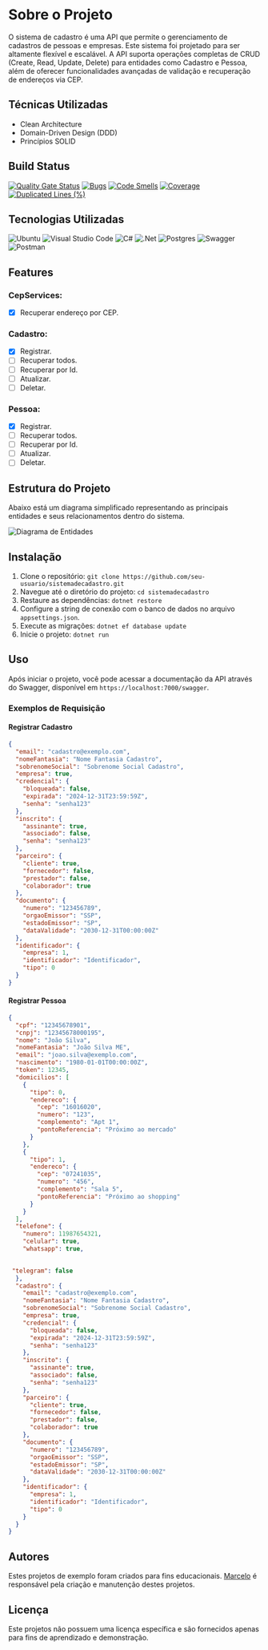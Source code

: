 # Sobre o Projeto

O sistema de cadastro é uma API que permite o gerenciamento de cadastros de pessoas e empresas. Este sistema foi projetado para ser altamente flexível e escalável. A API suporta operações completas de CRUD (Create, Read, Update, Delete) para entidades como Cadastro e Pessoa, além de oferecer funcionalidades avançadas de validação e recuperação de endereços via CEP.

## Técnicas Utilizadas

- Clean Architecture
- Domain-Driven Design (DDD)
- Princípios SOLID

## Build Status
[![Quality Gate Status](https://sonarcloud.io/api/project_badges/measure?project=marcelinho_sistemadecadastro&metric=alert_status)](https://sonarcloud.io/summary/new_code?id=marcelinho_sistemadecadastro)
[![Bugs](https://sonarcloud.io/api/project_badges/measure?project=marcelinho_sistemadecadastro&metric=bugs)](https://sonarcloud.io/summary/new_code?id=marcelinho_sistemadecadastro)
[![Code Smells](https://sonarcloud.io/api/project_badges/measure?project=marcelinho_sistemadecadastro&metric=code_smells)](https://sonarcloud.io/summary/new_code?id=marcelinho_sistemadecadastro)
[![Coverage](https://sonarcloud.io/api/project_badges/measure?project=marcelinho_sistemadecadastro&metric=coverage)](https://sonarcloud.io/summary/new_code?id=marcelinho_sistemadecadastro)
[![Duplicated Lines (%)](https://sonarcloud.io/api/project_badges/measure?project=marcelinho_sistemadecadastro&metric=duplicated_lines_density)](https://sonarcloud.io/summary/new_code?id=marcelinho_sistemadecadastro)

## Tecnologias Utilizadas

![Ubuntu](https://img.shields.io/badge/Ubuntu-E95420?style=for-the-badge&logo=ubuntu&logoColor=white)
![Visual Studio Code](https://img.shields.io/badge/Visual%20Studio%20Code-0078d7.svg?style=for-the-badge&logo=visual-studio-code&logoColor=white)
![C#](https://img.shields.io/badge/c%23-%23239120.svg?style=for-the-badge&logo=csharp&logoColor=white)
![.Net](https://img.shields.io/badge/.NET-5C2D91?style=for-the-badge&logo=.net&logoColor=white)
![Postgres](https://img.shields.io/badge/PostgreSQL-316192?style=for-the-badge&logo=postgresql&logoColor=white)
![Swagger](https://camo.githubusercontent.com/6e4dd9644d5327ffad6433ecb2f4c0a8f41531fcfe142ae36d7e1cb162774fc3/68747470733a2f2f696d672e736869656c64732e696f2f62616467652f537761676765722d3230354533423f7374796c653d666f722d7468652d6261646765266c6f676f3d73776167676572266c6f676f436f6c6f723d7768697465)
![Postman](https://img.shields.io/badge/Postman-FF6C37?style=for-the-badge&logo=postman&logoColor=white)


## Features

### CepServices:

- [x] Recuperar endereço por CEP.

### Cadastro:

- [x] Registrar.
- [ ] Recuperar todos.
- [ ] Recuperar por Id.
- [ ] Atualizar.
- [ ] Deletar.

### Pessoa:

- [x] Registrar.
- [ ] Recuperar todos.
- [ ] Recuperar por Id.
- [ ] Atualizar.
- [ ] Deletar.

## Estrutura do Projeto

Abaixo está um diagrama simplificado representando as principais entidades e seus relacionamentos dentro do sistema.

![Diagrama de Entidades](images/diagrama.jpg)

## Instalação

1. Clone o repositório: `git clone https://github.com/seu-usuario/sistemadecadastro.git`
2. Navegue até o diretório do projeto: `cd sistemadecadastro`
3. Restaure as dependências: `dotnet restore`
4. Configure a string de conexão com o banco de dados no arquivo `appsettings.json`.
5. Execute as migrações: `dotnet ef database update`
6. Inicie o projeto: `dotnet run`

## Uso

Após iniciar o projeto, você pode acessar a documentação da API através do Swagger, disponível em `https://localhost:7000/swagger`.

### Exemplos de Requisição

#### Registrar Cadastro

```json
{
  "email": "cadastro@exemplo.com",
  "nomeFantasia": "Nome Fantasia Cadastro",
  "sobrenomeSocial": "Sobrenome Social Cadastro",
  "empresa": true,
  "credencial": {
    "bloqueada": false,
    "expirada": "2024-12-31T23:59:59Z",
    "senha": "senha123"
  },
  "inscrito": {
    "assinante": true,
    "associado": false,
    "senha": "senha123"
  },
  "parceiro": {
    "cliente": true,
    "fornecedor": false,
    "prestador": false,
    "colaborador": true
  },
  "documento": {
    "numero": "123456789",
    "orgaoEmissor": "SSP",
    "estadoEmissor": "SP",
    "dataValidade": "2030-12-31T00:00:00Z"
  },
  "identificador": {
    "empresa": 1,
    "identificador": "Identificador",
    "tipo": 0
  }
}
```

#### Registrar Pessoa

```json
{
  "cpf": "12345678901",
  "cnpj": "12345678000195",
  "nome": "João Silva",
  "nomeFantasia": "João Silva ME",
  "email": "joao.silva@exemplo.com",
  "nascimento": "1980-01-01T00:00:00Z",
  "token": 12345,
  "domicilios": [
    {
      "tipo": 0,
      "endereco": {
        "cep": "16016020",
        "numero": "123",
        "complemento": "Apt 1",
        "pontoReferencia": "Próximo ao mercado"
      }
    },
    {
      "tipo": 1,
      "endereco": {
        "cep": "07241035",
        "numero": "456",
        "complemento": "Sala 5",
        "pontoReferencia": "Próximo ao shopping"
      }
    }
  ],
  "telefone": {
    "numero": 11987654321,
    "celular": true,
    "whatsapp": true,
   

 "telegram": false
  },
  "cadastro": {
    "email": "cadastro@exemplo.com",
    "nomeFantasia": "Nome Fantasia Cadastro",
    "sobrenomeSocial": "Sobrenome Social Cadastro",
    "empresa": true,
    "credencial": {
      "bloqueada": false,
      "expirada": "2024-12-31T23:59:59Z",
      "senha": "senha123"
    },
    "inscrito": {
      "assinante": true,
      "associado": false,
      "senha": "senha123"
    },
    "parceiro": {
      "cliente": true,
      "fornecedor": false,
      "prestador": false,
      "colaborador": true
    },
    "documento": {
      "numero": "123456789",
      "orgaoEmissor": "SSP",
      "estadoEmissor": "SP",
      "dataValidade": "2030-12-31T00:00:00Z"
    },
    "identificador": {
      "empresa": 1,
      "identificador": "Identificador",
      "tipo": 0
    }
  }
}
```

## Autores

Estes projetos de exemplo foram criados para fins educacionais. [Marcelo](https://github.com/Mmarcelinho) é responsável pela criação e manutenção destes projetos.

## Licença

Este projetos não possuem uma licença específica e são fornecidos apenas para fins de aprendizado e demonstração.
